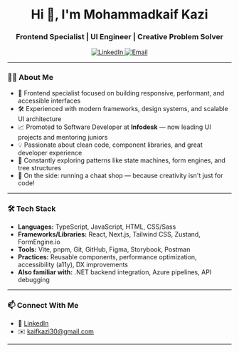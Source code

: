 <h1 align="center">Hi 👋, I'm Mohammadkaif Kazi</h1>
<h3 align="center">Frontend Specialist | UI Engineer | Creative Problem Solver</h3>

<p align="center">
  <a href="https://www.linkedin.com/in/mohammadkaifkazi/" target="_blank">
    <img alt="LinkedIn" src="https://img.shields.io/badge/LinkedIn-blue?style=flat&logo=linkedin&logoColor=white">
  </a>
  <a href="mailto:kaifkazi30@gmail.com">
    <img alt="Email" src="https://img.shields.io/badge/Email-kaifkazi30@gmail.com-red?style=flat&logo=gmail&logoColor=white">
  </a>
</p>

---

### 👨‍💻 About Me

- 🎯 Frontend specialist focused on building responsive, performant, and accessible interfaces  
- 🛠️ Experienced with modern frameworks, design systems, and scalable UI architecture  
- 📈 Promoted to Software Developer at **Infodesk** — now leading UI projects and mentoring juniors  
- 💡 Passionate about clean code, component libraries, and great developer experience  
- 🧪 Constantly exploring patterns like state machines, form engines, and tree structures  
- 🍲 On the side: running a chaat shop — because creativity isn't just for code!

---

### 🛠️ Tech Stack

- **Languages:** TypeScript, JavaScript, HTML, CSS/Sass  
- **Frameworks/Libraries:** React, Next.js, Tailwind CSS, Zustand, FormEngine.io  
- **Tools:** Vite, pnpm, Git, GitHub, Figma, Storybook, Postman  
- **Practices:** Reusable components, performance optimization, accessibility (a11y), DX improvements  
- **Also familiar with:** .NET backend integration, Azure pipelines, API debugging

---

<!-- ### 📊 GitHub Stats

<p align="center">
  <img src="https://github-readme-stats.vercel.app/api?username=FIDIFZINATION&show_icons=true&theme=radical" alt="GitHub stats" />
  <br/>
  <img src="https://streak-stats.demolab.com?user=FIDIFZINATION&theme=radical" alt="GitHub streaks"/>
</p> 

--- -->

### 📫 Connect With Me

- 💼 [LinkedIn](https://www.linkedin.com/in/mohammadkaifkazi/)
- ✉️ kaifkazi30@gmail.com

---

<!-- Optional fun line -->
<!-- 🎨 Turning designs into delightful UI — and chaat into delightfully spicy evenings 😄 -->
